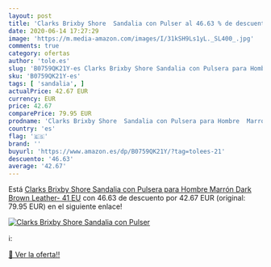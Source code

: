 ```yaml
---
layout: post
title: 'Clarks Brixby Shore  Sandalia con Pulser al 46.63 % de descuento'
date: 2020-06-14 17:27:29
image: 'https://m.media-amazon.com/images/I/31kSH9Ls1yL._SL400_.jpg'
comments: true
category: ofertas
author: 'tole.es'
slug: 'B0759QK21Y-es Clarks Brixby Shore Sandalia con Pulsera para Hombre...'
sku: 'B0759QK21Y-es'
tags: [ 'sandalia', ]
actualPrice: 42.67 EUR
currency: EUR
price: 42.67
comparePrice: 79.95 EUR
prodname: 'Clarks Brixby Shore  Sandalia con Pulsera para Hombre  Marrón  Dark Brown Leather-   41 EU'
country: 'es'
flag: '🇪🇸'
brand: ''
buyurl: 'https://www.amazon.es/dp/B0759QK21Y/?tag=tolees-21'
descuento: '46.63'
average: '42.67'
---
```


Está [Clarks Brixby Shore  Sandalia con Pulsera para Hombre  Marrón  Dark Brown Leather-   41 EU](https://www.amazon.es/dp/B0759QK21Y/?tag=tolees-21) con 46.63 de descuento por 42.67 EUR (original: 79.95 EUR) en el siguiente enlace!

[![Clarks Brixby Shore  Sandalia con Pulser](https://m.media-amazon.com/images/I/31kSH9Ls1yL._SL400_.jpg)](https://www.amazon.es/dp/B0759QK21Y/?tag=tolees-21)

ℹ️:


[🛒 Ver la oferta!!](https://www.amazon.es/dp/B0759QK21Y/?tag=tolees-21)
